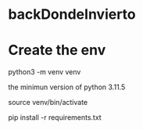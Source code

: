 # backDondeInvierto

# Create the env
python3 -m venv venv 
<!-- Comment -->
the minimun version of python 3.11.5

source venv/bin/activate

pip install -r requirements.txt

